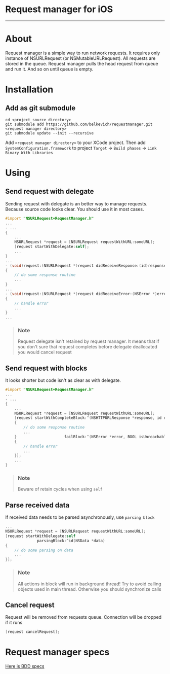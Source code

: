 Request manager for iOS
============
---
# About
Request manager is a simple way to run network requests. It requires only instance of NSURLRequest (or NSMutableURLRequest).
All requests are stored in the queue. Request manager pulls the head request from queue and run it. And so on until queue is empty.

# Installation
## Add as git submodule
```  
cd <project source directory>
git submodule add https://github.com/belkevich/requestmanager.git <request manager directory>
git submodule update --init --recursive
```
Add `<request manager directory>` to your XCode project. Then add `SystemConfiguration.framework` to project `Target` -> `Build phases` -> `Link Binary With Libraries`

# Using
## Send request with delegate
Sending request with delegate is an better way to manage requests. Because source code looks clear.
You should use it in most cases.
```objective-c
#import "NSURLRequest+RequestManager.h"
...
- ...
{
    ...
    NSURLRequest *request = [NSURLRequest requestWithURL:someURL];
    [request startWithDelegate:self];
    ...
}
...
- (void)request:(NSURLRequest *)request didReceiveResponse:(id)response
{
    // do some response routine
    ...
}
...
- (void)request:(NSURLRequest *)request didReceiveError:(NSError *)error
{
    // handle error
    ...
}
...
```
> ### Note
> Request delegate isn't retained by request manager. It means that if you don't sure that request completes before delegate deallocated you would cancel request 

## Send request with blocks
It looks shorter but code isn't as clear as with delegate.
```objective-c
#import "NSURLRequest+RequestManager.h"
...
- ...
{
    ...
    NSURLRequest *request = [NSURLRequest requestWithURL:someURL];
    [request startWithCompleteBlock:^(NSHTTPURLResponse *response, id data)
    {
        // do some response routine
        ...
    }                     failBlock:^(NSError *error, BOOL isUnreachable)
    {
        // handle error
        ...         
    }];
    ...
}

```
> ### Note
> Beware of retain cycles when using `self`

## Parse received data
If received data needs to be parsed asynchronously, use `parsing block`
```objective-c
...
NSURLRequest *request = [NSURLRequest requestWithURL:someURL];
[request startWithDelegate:self
              parsingBlock:^id(NSData *data)
{
    // do some parsing on data
    ...
}];
```
> ### Note
> All actions in block will run in background thread! Try to avoid calling objects used in main thread. Otherwise you should synchronize calls

## Cancel request
Request will be removed from requests queue. Connection will be dropped if it runs
```objective-c
[request cancelRequest];
```

# Request manager specs
[Here is BDD specs](https://github.com/belkevich/requestmanager-spec) 
